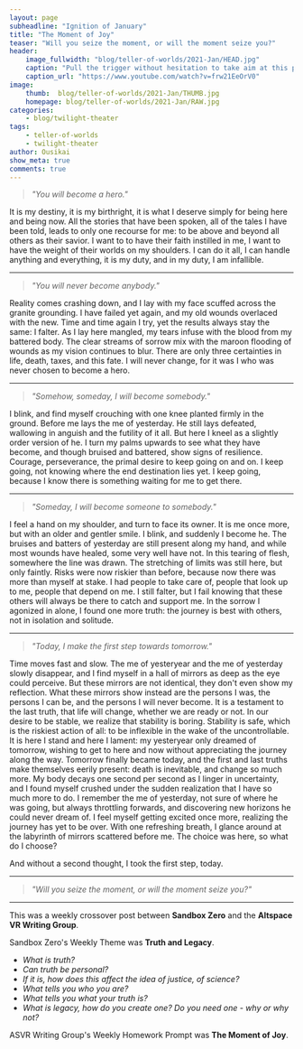 ```yaml
---
layout: page
subheadline: "Ignition of January"
title: "The Moment of Joy"
teaser: "Will you seize the moment, or will the moment seize you?"
header:
    image_fullwidth: "blog/teller-of-worlds/2021-Jan/HEAD.jpg"
    caption: "Pull the trigger without hesitation to take aim at this paradoxical world."
    caption_url: "https://www.youtube.com/watch?v=frw21EeOrV0"
image:
    thumb:  blog/teller-of-worlds/2021-Jan/THUMB.jpg
    homepage: blog/teller-of-worlds/2021-Jan/RAW.jpg
categories:
    - blog/twilight-theater
tags:
    - teller-of-worlds
    - twilight-theater
author: Ousikai
show_meta: true
comments: true
---
```

> *"You will become a hero."*

It is my destiny, it is my birthright, it is what I deserve simply for being here and being now. All the stories that have been spoken, all of the tales I have been told, leads to only one recourse for me: to be above and beyond all others as their savior. I want to to have their faith instilled in me, I want to have the weight of their worlds on my shoulders. I can do it all, I can handle anything and everything, it is my duty, and in my duty, I am infallible.

------

> *"You will never become anybody."*

Reality comes crashing down, and I lay with my face scuffed across the granite grounding. I have failed yet again, and my old wounds overlaced with the new. Time and time again I try, yet the results always stay the same: I falter. As I lay here mangled, my tears infuse with the blood from my battered body. The clear streams of sorrow mix with the maroon flooding of wounds as my vision continues to blur. There are only three certainties in life, death, taxes, and this fate. I will never change, for it was I who was never chosen to become a hero.

-----

> *"Somehow, someday, I will become somebody."*

I blink, and find myself crouching with one knee planted firmly in the ground. Before me lays the me of yesterday. He still lays defeated, wallowing in anguish and the futility of it all. But here I kneel as a slightly order version of he. I turn my palms upwards to see what they have become, and though bruised and battered, show signs of resilience. Courage, perseverance, the primal desire to keep going on and on. I keep going, not knowing where the end destination lies yet. I keep going, because I know there is something waiting for me to get there. 

-----

> *"Someday, I will become someone to somebody."*

I feel a hand on my shoulder, and turn to face its owner. It is me once more, but with an older and gentler smile. I blink, and suddenly I become he. The bruises and batters of yesterday are still present along my hand, and while most wounds have healed, some very well have not. In this tearing of flesh, somewhere the line was drawn. The stretching of limits was still here, but only faintly. Risks were now riskier than before, because now there was more than myself at stake. I had people to take care of, people that look up to me, people that depend on me. I still falter, but I fail knowing that these others will always be there to catch and support me. In the sorrow I agonized in alone, I found one more truth: the journey is best with others, not in isolation and solitude.

----

> *"Today, I make the first step towards tomorrow."*

Time moves fast and slow. The me of yesteryear and the me of yesterday slowly disappear, and I find myself in a hall of mirrors as deep as the eye could perceive. But these mirrors are not identical, they don't even show my reflection. What these mirrors show instead are the persons I was, the persons I can be, and the persons I will never become. It is a testament to the last truth, that life will change, whether we are ready or not. In our desire to be stable, we realize that stability is boring. Stability is safe, which is the riskiest action of all: to be inflexible in the wake of the uncontrollable.  It is here I stand and here I lament: my yesteryear only dreamed of tomorrow, wishing to get to here and now without appreciating the journey along the way. Tomorrow finally became today, and the first and last truths make themselves eerily present: death is inevitable, and change so much more. My body decays one second per second as I linger in uncertainty, and I found myself crushed under the sudden realization that I have so much more to do. I remember the me of yesterday, not sure of where he was going, but always throttling forwards, and discovering new horizons he could never dream of. I feel myself getting excited once more, realizing the journey has yet to be over. With one refreshing breath, I glance around at the labyrinth of mirrors scattered before me. The choice was here, so what do I choose? 

And without a second thought, I took the first step, today. 

-----

> *"Will you seize the moment, or will the moment seize you?"*

-----
This was a weekly crossover post between **Sandbox Zero** and the **Altspace VR Writing Group**. 

Sandbox Zero's Weekly Theme was **Truth and Legacy**.
* *What is truth?*
* *Can truth be personal?*
* *If it is, how does this affect the idea of justice, of science?*
* *What tells you who you are?*
* *What tells you what your truth is?*
* *What is legacy, how do you create one? Do you need one - why or why not?*

ASVR Writing Group's Weekly Homework Prompt was **The Moment of Joy**.